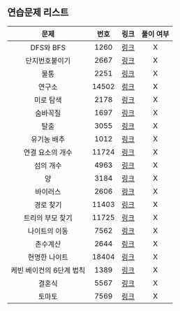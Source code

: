 ## 연습문제 리스트
|문제|번호|링크|풀이 여부|
|:---:|:---:|:---:|:---:|
|DFS와 BFS|1260|[링크](http://boj.kr/1260)|X|
|단지번호붙이기|2667|[링크](http://boj.kr/2667)|X|
|물통|2251|[링크](http://boj.kr/2251)|X|
|연구소|14502|[링크](http://boj.kr/14502)|X|
|미로 탐색|2178|[링크](http://boj.kr/2178)|X|
|숨바꼭질|1697|[링크](http://boj.kr/1697)|X|
|탈출|3055|[링크](http://boj.kr/3055)|X|
|유기농 배추|1012|[링크](http://boj.kr/1012)|X|
|연결 요소의 개수|11724|[링크](http://boj.kr/11724)|X|
|섬의 개수|4963|[링크](http://boj.kr/4963)|X|
|양|3184|[링크](http://boj.kr/3184)|X|
|바이러스|2606|[링크](http://boj.kr/2606)|X|
|경로 찾기|11403|[링크](http://boj.kr/11403)|X|
|트리의 부모 찾기|11725|[링크](http://boj.kr/11725)|X|
|나이트의 이동|7562|[링크](http://boj.kr/7562)|X|
|촌수계산|2644|[링크](http://boj.kr/2644)|X|
|현명한 나이트|18404|[링크](http://boj.kr/18404)|X|
|케빈 베이컨의 6단계 법칙|1389|[링크](http://boj.kr/1389)|X|
|결혼식|5567|[링크](http://boj.kr/5567)|X|
|토마토|7569|[링크](http://boj.kr/7569)|X|
